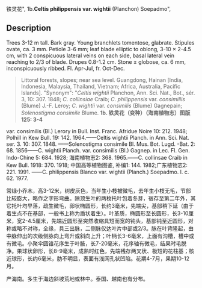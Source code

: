 铁灵花",
1b.**Celtis philippensis var. wightii** (Planchon) Soepadmo",

## Description
Trees 3-12 m tall. Bark gray. Young branchlets tomentose, glabrate. Stipules ovate, ca. 3 mm. Petiole 3-6 mm; leaf blade elliptic to oblong, 3-10 × 2-4.5 cm, with 2 conspicuous lateral veins on each side, basal lateral vein reaching to 2/3 of blade. Drupes 0.8-1.2 cm. Stone ± globose, ca. 6 mm, inconspicuously ribbed. Fl. Apr-Jul, fr. Oct-Dec.

> Littoral forests, slopes; near sea level. Guangdong, Hainan [India, Indonesia, Malaysia, Thailand, Vietnam; Africa, Australia, Pacific Islands].
  "Synonym": "*Celtis* *wightii* Planchon, Ann. Sci. Nat., Bot., sér. 3, 10: 307. 1848; *C*. *collinsiae* Craib; *C*. *philippensis* var. *consimillis* (Blume) J.-F. Leroy; *C*. *wightii* var. *consimilis* (Blume) Gagnepain; *Solenostigma* *consimile* Blume.
**1b. 铁灵花（变种）（海南植物志）图版125: 3-4**

var. consimilis (Bl.) Lerory in Bull. Inst. Franc. Afridue Noire 10: 212. 1948; Polhill in Kew Bull. 19: 142. 1964.——Celtis wightii Planch. in Ann. Sci. Nat. ser. 3. 10: 307. 1848. ——Solenostigma consimile Bl. Mus. Bot. Lugd. -Bat. 2: 68. 1856——C. wightii Planch. var. consimilis (Bl.) Gagnep. in Lec. Fl. Gen. Indo-Chine 5: 684. 1928; 海南植物志2: 368. 1965.——C. collinsae Craib in Kew Bull. 1918: 370. 1918; 中国高等植物图鉴, 补编1: 144. 1982;广东植物志2: 221. 1991. ——C. philippensis Blanco var. wightii (Planch.) Soepadmo. l. c. 62. 1977.

常绿小乔木，高3-12米，树皮灰色，当年生小枝被微毛，去年生小枝无毛，节部比较膨大，略作之字形弯曲。除顶生叶的两枚托叶包着冬芽，宿存至第二年外，其它托叶均早落，疏生微毛，卵状椭圆形，长约3毫米，先端尖，基部稍下延（由于着生点不在基部，一般书上称为盾状着生）。叶革质，椭圆形至长圆形，长3-10厘米，宽2-4.5厘米，先端近圆形至突然收缩具短而宽的钝头，基部钝至近圆形，对称或略不对称，全缘，具三出脉，二侧脉仅达叶片中部或2/3。脉在叶背隆起，由中脉伸出的次级侧脉向上弯升或斜向上升；叶柄长3-6毫米，上面有沟槽，槽中或有微毛。小聚伞圆锥花序生于叶腋，长7-20毫米，花序轴有微毛，结果时毛脱净。果球状卵形，长8-9毫米，成熟时红色，先端残存两叉状、极短的花柱基；核近球形，长约6毫米，肋不明显，表面有浅网孔状凹陷。花期4-7月，果期10-12月。

产海南。多生于海边斜坡荒地或林中。泰国、越南也有分布。
